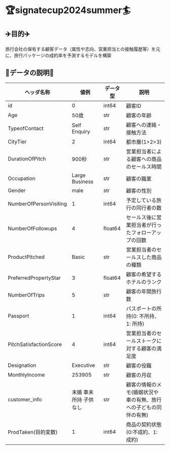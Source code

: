 # 🏆signatecup2024summer🏄
## ✈️目的✈️
旅行会社の保有する顧客データ（属性や志向、営業担当との接触履歴等）を元に、旅行パッケージの成約率を予測するモデルを構築

## 👥データの説明👥
| ヘッダ名称             | 値例                   | データ型 | 説明                                                             | 
| ---------------------- | ---------------------- | -------- | ---------------------------------------------------------------- | 
| id                     | 0                      | int64    | 顧客ID                                                           | 
| Age                    | 50歳                   | str      | 顧客の年齢                                                       | 
| TypeofContact          | Self Enquiry           | str      | 顧客への連絡・接触方法                                           | 
| CityTier               | 2                      | int64    | 都市層(1>2>3)                                                    | 
| DurationOfPitch        | 900秒                  | str      | 営業担当者による顧客への商品のセールス時間                       | 
| Occupation             | Large Business         | str      | 顧客の職業                                                       | 
| Gender                 | male                   | str      | 顧客の性別                                                       | 
| NumberOfPersonVisiting | 1                      | int64    | 予定している旅行の同行者の数                                     | 
| NumberOfFollowups      | 4                      | float64  | セールス後に営業担当者が行ったフォローアップの回数               | 
| ProductPitched         | Basic                  | str      | 営業担当者のセールスした商品の種類                               | 
| PreferredPropertyStar  | 3                      | float64  | 顧客の希望するホテルのランク                                     | 
| NumberOfTrips          | 5                      | str      | 顧客の年間旅行数                                                 | 
| Passport               | 1                      | int64    | パスポートの所持(0: 不所持、1: 所持)                             | 
| PitchSatisfactionScore | 4                      | int64    | 営業担当者のセールストークに対する顧客の満足度                   | 
| Designation            | Executive              | str      | 顧客の役職                                                       | 
| MonthlyIncome          | 253905                 | str      | 顧客の月収                                                       | 
| customer_info          | 未婚 車未所持 子供なし | str      | 顧客の情報のメモ(婚姻状況や車の有無、旅行への子どもの同伴の有無) | 
| ProdTaken(目的変数)    | 1                      | int64    | 商品の契約状態(0:不成約、1:成約)                                 | 

